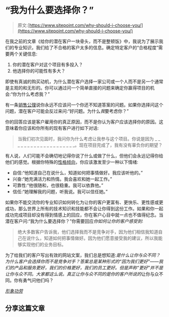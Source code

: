 # “我为什么要选择你？”

> 原文:[https://www.sitepoint.com/why-should-i-choose-you/](https://www.sitepoint.com/why-should-i-choose-you/)

在我之前的文章《给你的潜在客户一块骨头，而不是整顿饭》中，我说为了展示我们的专业知识，我们给了不合格的客户太多的信息。确定特定客户的“合格程度”需要两个关键信息:

1.  你的潜在客户对这个项目有多投入？
2.  他选择你的可能性有多大？

即使有真诚的购买动机，为什么潜在客户选择一家公司或一个人而不是另一个通常是主观的和无形的。你可以通过问一个简单直接的问题来确定你赢得项目的机会:“你为什么考虑我？”

有一条[销售公理](http://www.johntabita.com/sales-axioms-win-business/ "Sales Axioms to Help You Win More Business | Small Business Marketing Sucks")说你永远不应该问一个你还不知道答案的问题。如果你选择问这个问题，潜在客户可能会反过来问:“好问题。为什么*我*要考虑你？”

你的回答应该是客户雇用你的真正原因，而不是你认为客户应该选择你的原因。这意味着你应该和你所有的现有客户进行如下对话:

> 当我们初次见面时，我问你为什么考虑让我参与这个项目。你说是因为 _ _ _ _ _ _ _ _ _ _ _ _ _ _ _ _ _ _ _ _。现在项目完成了，我有没有辜负你的期望？
> 
> [假设你的客户同意]:“不然你为什么高兴你雇佣了我？

有人说，人们可能不会确切地记得你说了什么或做了什么，但他们会永远记得你给他们的感觉。根据你特殊的[性格倾向](https://www.sitepoint.com/selling-yourself-whats-your-secret-sauce/ "Selling Yourself: What’s Your Secret Sauce?")，你应该激发至少一种以下情绪:

*   自信:“他知道自己在说什么，知道如何把事情做好。我应该听他的。”
*   兴奋:“她充满活力和热情。我会喜欢和她一起工作。”
*   可靠性:“他很随和，也很稳重。我可以依靠他。”
*   信任:“她理解我的问题，听我说。我可以信任她。”

如果你不能交流你的专业知识如何转化为让你的客户更富有、更快乐、更性感或更成功，那么世界上所有的技术知识和技能都不会让你得到这份工作。如果和你一起成功完成项目却没有得到情感上的回应，你在客户心目中就一点也不值得纪念。当潜在客户问:“我为什么要选择你？”你需要回应*你如何让你的客户感受到*:

> 绝大多数客户告诉我，他们选择我而不是竞争对手，因为他们相信我知道自己在说什么，知道如何把事情做好。因为他们愿意接受我的建议，所以我能够实现他们的业务目标。

为了给我们的客户写出有效的网站文案，我们总是想知道:*是什么让你与众不同？为什么客户会选择你而不是竞争对手？*答案总是某种形式的“因为我们更好”——我们的产品和服务更好，我们的价格更好，我们的员工更好。但是声称“更好”并不是让你与众不同。大家都这么说。真正让你与众不同的是*你的客户所说的*让你与众不同。你有勇气问他们吗？

[*形象功劳*](http://www.sxc.hu/profile/coscurro)

## 分享这篇文章